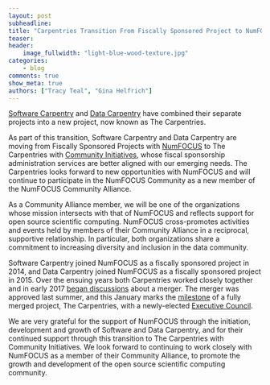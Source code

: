 ```yaml
---
layout: post
subheadline:
title: "Carpentries Transition From Fiscally Sponsored Project to NumFOCUS Community Alliance Member"
teaser:
header:
    image_fullwidth: "light-blue-wood-texture.jpg"
categories:
    - blog
comments: true
show_meta: true
authors: ["Tracy Teal", "Gina Helfrich"]
---
```


[Software Carpentry](https://software-carpentry.org/) and [Data Carpentry](http://www.datacarpentry.org/) have combined
their separate projects into a new project, now known as The Carpentries.

As part of this transition, Software Carpentry and Data Carpentry are moving from Fiscally Sponsored Projects
with [NumFOCUS](https://www.numfocus.org/) to The Carpentries with [Community Initiatives](http://communityin.org/),
whose fiscal sponsorship administration services
are better aligned with our emerging needs. The Carpentries looks forward to new opportunities with NumFOCUS and
will continue to participate in the NumFOCUS Community as a new member of the NumFOCUS Community Alliance.

As a Community Alliance member, we will be one of the organizations whose mission intersects with that of NumFOCUS
and reflects support for open source scientific computing. NumFOCUS cross-promotes activities and events held by
members of their Community Alliance in a reciprocal, supportive relationship. In particular, both organizations
share a commitment to increasing diversity and inclusion in the data community.

Software Carpentry joined NumFOCUS as a fiscally sponsored project in 2014, and Data Carpentry joined NumFOCUS as a
fiscally sponsored project in 2015. Over the ensuing years both Carpentries worked closely together and in early 2017
[began discussions](https://software-carpentry.org/blog/2017/02/merger-discussion.html) about a merger. The merger was
approved last summer, and this January marks the [milestone](https://software-carpentry.org/blog/2017/06/merger.html) of a fully
merged project, The Carpentries, with a newly-elected [Executive Council](https://software-carpentry.org/blog/2017/12/executive-council-2018.html).

We are very grateful for the support of NumFOCUS through the initiation, development and growth of Software and Data Carpentry,
and for their continued support through this transition to The Carpentries with Community Initiatives. We look forward to
continuing to work closely with NumFOCUS as a member of their Community Alliance, to promote the growth and
development of the open source scientific computing community.
